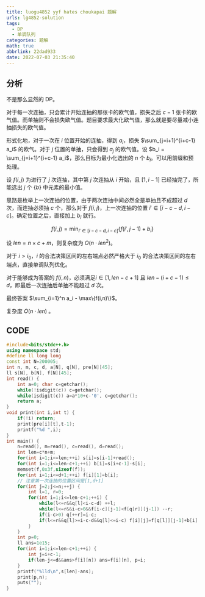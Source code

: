 ```yaml
---
title: luogu4852 yyf hates choukapai 题解
urls: lg4852-solution
tags:
  - DP
  - 单调队列
categories: 题解
math: true
abbrlink: 22dad933
date: 2022-07-03 21:35:40
---
```


## 分析

不是那么显然的 DP。

对于每一次连抽，只会累计开始连抽的那张卡的欧气值，损失之后 $c-1$ 张卡的欧气值。而单抽则不会损失欧气值。题目要求最大化欧气值，那么就是要尽量减小连抽损失的欧气值。

<!--more-->

形式化地，对于一次在 $i$ 位置开始的连抽，得到 $a_i$，损失 $\sum_{j=i+1}^{i+c-1} a_i$ 的欧气。对于 $j$ 位置的单抽，只会得到 $a_j$ 的欧气值。设 $b_i = \sum_{j=i+1}^{i+c-1} a_i$，那么目标为最小化选出的 $n$ 个 $b_i$。可以用前缀和预处理。

设 $f(i,j)$ 为进行了 $j$ 次连抽，其中第 $j$ 次连抽从 $i$ 开始，且 $[1,i-1]$ 已经抽完了，所能选出 $j$ 个 $\{b\}$ 中元素的最小值。

思路是枚举上一次连抽的位置，由于两次连抽中间必然全是单抽且不成超过 $d$ 次，而连抽必须抽 $c$ 个，那么对于 $f(i,j)$，上一次连抽的位置 $i' \in [i-c-d,i-c]$。确定位置之后，直接加上 $b_i$ 就行。

$$
f(i,j) = \min_{i' \in [i-c-d,i-c]} \{ f(i',j-1)  + b_i \}
$$

设 $len = n \times c + m$，则复杂度为 $O(n \cdot  len^2)$。

对于 $i > i_0$，$i$ 的合法决策区间的左右端点必然严格大于 $i_0$ 的合法决策区间的左右端点，直接单调队列优化。

对于能够成为答案的 $f(i,n)$，必须满足$i \in [1,len-c+1]$ 且 $len-(i+c-1) \le d$，即最后一次连抽后单抽不能超过 $d$ 次。

最终答案 $\sum_{i=1}^n a_i - \max\{f(i,n)\}$。

复杂度 $O(n \cdot len)$ 。

## CODE

```cpp
#include<bits/stdc++.h>
using namespace std;
#define ll long long
const int N=200005;
int n, m, c, d, a[N], q[N], pre[N][45];
ll s[N], b[N], f[N][45];
int read() {
    int a=0; char c=getchar();
    while(!isdigit(c)) c=getchar();
    while(isdigit(c)) a=a*10+c-'0', c=getchar();
    return a;
}
void print(int i,int t) {
    if(!i) return;
    print(pre[i][t],t-1);
    printf("%d ",i);
}
int main() {
    n=read(), m=read(), c=read(), d=read();
    int len=c*n+m;
    for(int i=1;i<=len;++i) s[i]=s[i-1]+read();
    for(int i=1;i<=len-c+1;++i) b[i]=s[i+c-1]-s[i];
    memset(f,0x3f,sizeof(f));
    for(int i=1;i<=d+1;++i) f[i][1]=b[i];
    // 注意第一次连抽的位置区间是[1,d+1]
    for(int j=2;j<=n;++j) {
        int l=1, r=0;
        for(int i=1;i<=len-c+1;++i) {
            while(l<=r&&q[l]<i-c-d) ++l;
            while(l<=r&&i-c>0&&f[i-c][j-1]<f[q[r]][j-1]) --r;
            if(i-c>0) q[++r]=i-c;
            if(l<=r&&q[l]>=i-c-d&&q[l]<=i-c) f[i][j]=f[q[l]][j-1]+b[i], pre[i][j]=q[l];
        }
    }
    int p=0;
    ll ans=1e15;
    for(int i=1;i<=len-c+1;++i) {
        int j=i+c-1;
        if(len-j<=d&&ans>f[i][n]) ans=f[i][n], p=i;
    }
    printf("%lld\n",s[len]-ans);
    print(p,n);
    puts("");
}
```
